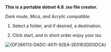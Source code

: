 **This is a portable dotnet 4.8 .iso file creator.**

*Dark mode, Mica, and Acrylic compatible.*



1. Select a folder, and if desired, a destination.

2. Click start, and in short order enjoy your iso.


![{DF266113-DADC-4011-92EA-2E01E0DD0DCA}](https://github.com/user-attachments/assets/1dfa004c-9458-4d8c-a902-a8953d7bdef7)


